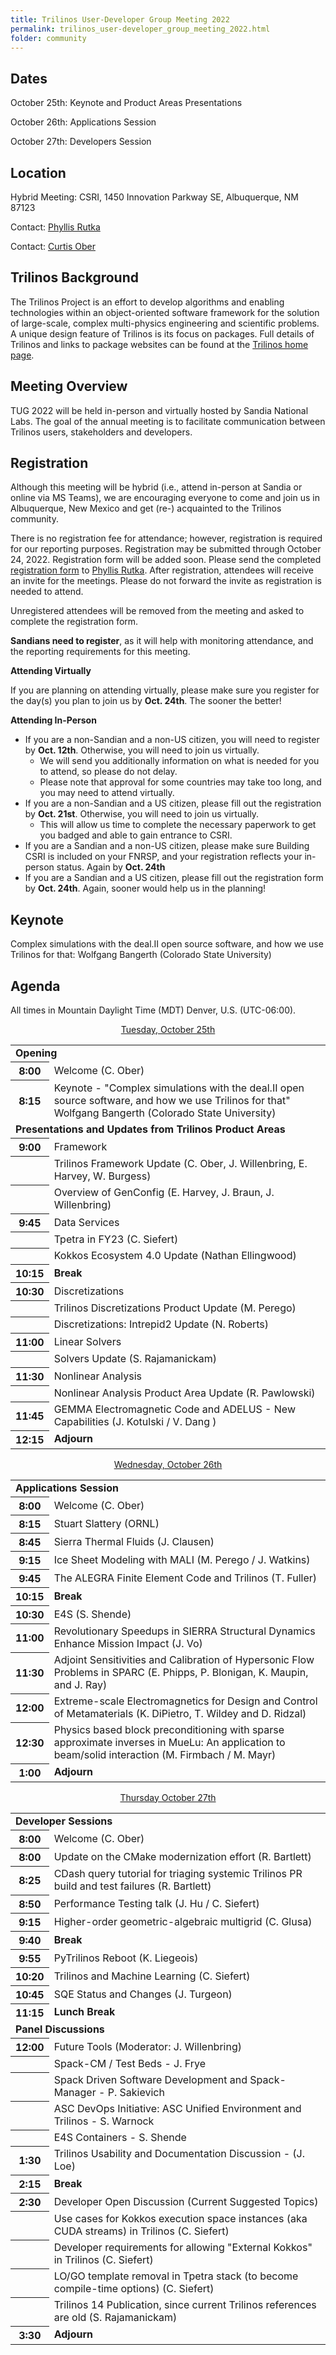 ```yaml
---
title: Trilinos User-Developer Group Meeting 2022
permalink: trilinos_user-developer_group_meeting_2022.html
folder: community
---
```


## Dates

October 25th: Keynote and Product Areas Presentations

October 26th: Applications Session

October 27th: Developers Session


## Location

Hybrid Meeting: CSRI, 1450 Innovation Parkway SE, Albuquerque, NM 87123

Contact: [Phyllis Rutka](mailto:parutka@sandia.gov)

Contact: [Curtis Ober](mailto:ccober@sandia.gov)

## Trilinos Background

The Trilinos Project is an effort to develop algorithms and enabling
technologies within an object-oriented software framework for the
solution of large-scale, complex multi-physics engineering and
scientific problems.  A unique design feature of Trilinos is its
focus on packages.  Full details of Trilinos and links to package
websites can be found at the
[Trilinos home page](https://trilinos.github.io "Trilinos Home Page").

## Meeting Overview

TUG 2022 will be held in-person and virtually hosted by Sandia National
Labs.  The goal of the annual meeting is to facilitate communication
between Trilinos users, stakeholders and developers.

## Registration

Although this meeting will be hybrid (i.e., attend in-person at
Sandia or online via MS Teams), we are encouraging everyone to come
and join us in Albuquerque, New Mexico and get (re-) acquainted to
the Trilinos community.

There is no registration fee for attendance; however, registration
is required for our reporting purposes.  Registration
may be submitted through October 24, 2022.  Registration form will be added soon.
Please send the completed [registration form](pdfs/2022_TUG_Registration_Form.pdf)
to [Phyllis Rutka](mailto:parutka@sandia.gov).
After registration, attendees will receive an invite for the meetings.
Please do not forward the invite as registration is needed to attend.

Unregistered attendees will be removed from the meeting and asked
to complete the registration form.

<b>Sandians need to register</b>, as it will help with monitoring
attendance, and the reporting requirements for this meeting.


<b>Attending Virtually</b>

If you are planning on attending virtually, please make sure you
register for the day(s) you plan to join us by <b>Oct. 24th</b>.  The sooner
the better!
 
<b>Attending In-Person</b>

 * If you are a non-Sandian and a non-US citizen, you will need to
   register by <b>Oct. 12th</b>.  Otherwise, you will need to join us
   virtually.
   * We will send you additionally information on what is needed
     for you to attend, so please do not delay.
   * Please note that approval for some countries may take too long,
     and you may need to attend virtually.
 * If you are a non-Sandian and a US citizen, please fill out the
   registration by <b>Oct. 21st</b>.  Otherwise, you will need to join us
   virtually.
   * This will allow us time to complete the necessary paperwork
     to get you badged and able to gain entrance to CSRI.
 * If you are a Sandian and a non-US citizen, please make sure
   Building CSRI is included on your FNRSP, and your registration
   reflects your in-person status.  Again by <b>Oct. 24th</b>
 * If you are a Sandian and a US citizen, please fill out the
   registration form by <b>Oct. 24th</b>.  Again, sooner would help us in
   the planning!


## Keynote

Complex simulations with the deal.II open source software,
and how we use Trilinos for that: Wolfgang Bangerth (Colorado State University)

## Agenda
All times in Mountain Daylight Time (MDT) Denver, U.S. (UTC-06:00).

<p style="text-align: center;"><span style="text-decoration: underline;">Tuesday, October 25th</span></p>

<table summary="Timetable">
<tbody>
<tr><td colspan=2> <b> Opening </b>                                                                          </td> </tr>
<tr><th><abbr>  8:00 </abbr></th>  <td> Welcome (C. Ober)                                                    </td> </tr>
<tr><th><abbr>  8:15 </abbr></th>  <td> Keynote - "Complex simulations with the deal.II open source software,
and how we use Trilinos for that" Wolfgang Bangerth (Colorado State University) </td> </tr>

<tr><td colspan=2> <b> Presentations and Updates from Trilinos Product Areas </b>                            </td> </tr>
<tr><th><abbr>  9:00 </abbr></th>  <td> Framework                                                            </td> </tr>
<tr><th><abbr>       </abbr></th>  <td> Trilinos Framework Update (C. Ober, J. Willenbring, E. Harvey, W. Burgess) </td> </tr>
<tr><th><abbr>       </abbr></th>  <td> Overview of GenConfig (E. Harvey, J. Braun, J. Willenbring) </td> </tr>

<tr><th><abbr>  9:45 </abbr></th>  <td> Data Services                                                        </td> </tr>
<tr><th><abbr>       </abbr></th>  <td> Tpetra in FY23 (C. Siefert) </td> </tr>
<tr><th><abbr>       </abbr></th>  <td> Kokkos Ecosystem 4.0 Update (Nathan Ellingwood) </td> </tr>

<tr><th><abbr> 10:15 </abbr></th>  <td> <b> Break </b>                                                       </td> </tr>

<tr><th><abbr> 10:30 </abbr></th>  <td> Discretizations                                                      </td> </tr>
<tr><th><abbr>       </abbr></th>  <td> Trilinos Discretizations Product Update (M. Perego) </td> </tr>
<tr><th><abbr>       </abbr></th>  <td> Discretizations: Intrepid2 Update (N. Roberts) </td> </tr>

<tr><th><abbr> 11:00 </abbr></th>  <td> Linear Solvers                                                       </td> </tr>
<tr><th><abbr>       </abbr></th>  <td> Solvers Update (S. Rajamanickam) </td> </tr>

<tr><th><abbr> 11:30 </abbr></th>  <td> Nonlinear Analysis                                                   </td> </tr>
<tr><th><abbr>       </abbr></th>  <td> Nonlinear Analysis Product Area Update (R. Pawlowski) </td> </tr>
<tr><th><abbr> 11:45 </abbr></th>  <td> GEMMA Electromagnetic Code and ADELUS - New Capabilities (J. Kotulski / V. Dang )                                 </td> </tr>
<tr><th><abbr> 12:15 </abbr></th>  <td> <b>Adjourn</b>                                                       </td> </tr>
</tbody>
</table>


<p style="text-align: center;"><span style="text-decoration: underline;">Wednesday, October 26th</span></p>

<table summary="Timetable">
<tbody>
<tr><td colspan=2> <b> Applications Session </b>                                                             </td> </tr>
<tr><th><abbr>  8:00 </abbr></th>  <td> Welcome (C. Ober)                                                    </td> </tr>
<tr><th><abbr>  8:15 </abbr></th>  <td> Stuart Slattery (ORNL) </td> </tr>
<tr><th><abbr>  8:45 </abbr></th>  <td> Sierra Thermal Fluids (J. Clausen) </td> </tr>
<tr><th><abbr>  9:15 </abbr></th>  <td> Ice Sheet Modeling with MALI (M. Perego / J. Watkins) </td> </tr>
<tr><th><abbr>  9:45 </abbr></th>  <td> The ALEGRA Finite Element Code and Trilinos (T. Fuller) </td> </tr>

<tr><th><abbr> 10:15 </abbr></th>  <td> <b> Break </b>                                                       </td> </tr>

<tr><th><abbr> 10:30 </abbr></th>  <td> E4S (S. Shende) </td> </tr>
<tr><th><abbr> 11:00 </abbr></th>  <td> Revolutionary Speedups in SIERRA Structural Dynamics Enhance Mission Impact (J. Vo) </td> </tr>
<tr><th><abbr> 11:30 </abbr></th>  <td> Adjoint Sensitivities and Calibration of Hypersonic Flow Problems in SPARC (E. Phipps, P. Blonigan, K. Maupin, and J. Ray) </td> </tr>
<tr><th><abbr> 12:00 </abbr></th>  <td> Extreme-scale Electromagnetics for Design and Control of Metamaterials (K. DiPietro, T. Wildey and D. Ridzal) </td> </tr>
<tr><th><abbr> 12:30 </abbr></th>  <td> Physics based block preconditioning with sparse approximate inverses in MueLu: An application to beam/solid interaction (M. Firmbach / M. Mayr) </td> </tr>

<tr><th><abbr>  1:00 </abbr></th>  <td> <b>Adjourn</b>                                                       </td> </tr>
</tbody>
</table>


<p style="text-align: center;"><span style="text-decoration: underline;">Thursday October 27th</span></p>

<table summary="Timetable">
<tbody>
<tr><td colspan=2> <b> Developer Sessions </b>                                                               </td> </tr>
<tr><th><abbr>  8:00 </abbr></th>  <td> Welcome (C. Ober)                                                    </td> </tr>
<tr><th><abbr>  8:00 </abbr></th>  <td> Update on the CMake modernization effort (R. Bartlett) </td> </tr>
<tr><th><abbr>  8:25 </abbr></th>  <td> CDash query tutorial for triaging systemic Trilinos PR build and test failures (R. Bartlett) </td> </tr>
<tr><th><abbr>  8:50 </abbr></th>  <td> Performance Testing talk (J. Hu / C. Siefert) </td> </tr>
<tr><th><abbr>  9:15 </abbr></th>  <td> Higher-order geometric-algebraic multigrid (C. Glusa) </td> </tr>

<tr><th><abbr>  9:40 </abbr></th>  <td> <b> Break </b>                                                       </td> </tr>

<tr><th><abbr>  9:55 </abbr></th>  <td> PyTrilinos Reboot (K. Liegeois) </td> </tr>
<tr><th><abbr> 10:20 </abbr></th>  <td> Trilinos and Machine Learning (C. Siefert) </td> </tr>
<tr><th><abbr> 10:45 </abbr></th>  <td> SQE Status and Changes (J. Turgeon) </td> </tr>

<tr><th><abbr> 11:15 </abbr></th>  <td> <b> Lunch Break </b>                                                 </td> </tr>

<tr><td colspan=2> <b> Panel Discussions </b>                                                                </td> </tr>

<tr><th><abbr> 12:00 </abbr></th>  <td> Future Tools (Moderator: J. Willenbring) </td> </tr>
<tr><th><abbr>       </abbr></th>  <td> Spack-CM / Test Beds - J. Frye </td> </tr>
<tr><th><abbr>       </abbr></th>  <td> Spack Driven Software Development and Spack-Manager - P. Sakievich </td> </tr>
<tr><th><abbr>       </abbr></th>  <td> ASC DevOps Initiative: ASC Unified Environment and Trilinos - S. Warnock </td> </tr>
<tr><th><abbr>       </abbr></th>  <td> E4S Containers - S. Shende </td> </tr>

<tr><th><abbr>  1:30 </abbr></th>  <td> Trilinos Usability and Documentation Discussion - (J. Loe) </td> </tr>

<tr><th><abbr>  2:15 </abbr></th>  <td> <b> Break </b>                                                       </td> </tr>

<tr><th><abbr>  2:30 </abbr></th>  <td> Developer Open Discussion (Current Suggested Topics) </td> </tr>
<tr><th><abbr>       </abbr></th>  <td> Use cases for Kokkos execution space instances (aka CUDA streams) in Trilinos (C. Siefert) </td> </tr>
<tr><th><abbr>       </abbr></th>  <td> Developer requirements for allowing "External Kokkos" in Trilinos (C. Siefert) </td> </tr>
<tr><th><abbr>       </abbr></th>  <td> LO/GO template removal in Tpetra stack (to become compile-time options) (C. Siefert) </td> </tr>
<tr><th><abbr>       </abbr></th>  <td> Trilinos 14 Publication, since current Trilinos references are old (S. Rajamanickam) </td> </tr>


<tr><th><abbr>  3:30 </abbr></th>  <td> <b>Adjourn</b>                                                       </td> </tr>
</tbody>
</table>
